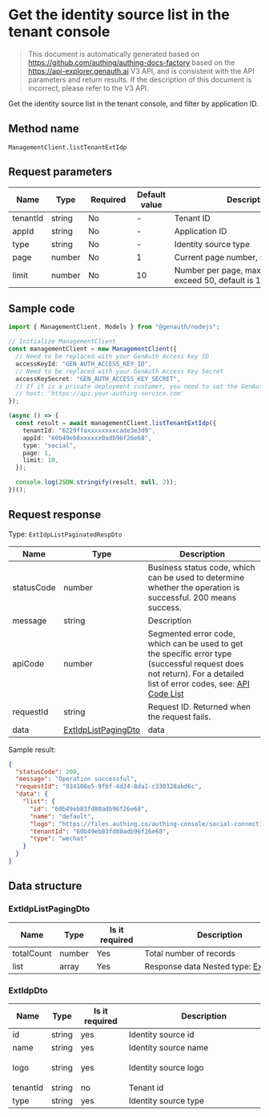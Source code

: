 # Get the identity source list in the tenant console

<!--
Warning⚠️:
Do not modify this document directly,
https://github.com/Authing/authing-docs-factory
Use this project to generate
-->

<LastUpdated />

> This document is automatically generated based on https://github.com/authing/authing-docs-factory based on the https://api-explorer.genauth.ai V3 API, and is consistent with the API parameters and return results. If the description of this document is incorrect, please refer to the V3 API.

Get the identity source list in the tenant console, and filter by application ID.

## Method name

`ManagementClient.listTenantExtIdp`

## Request parameters

| Name     | Type   | <div style="width:80px">Required</div> | <div style="width:60px">Default value</div> | <div style="width:300px">Description</div>               | <div style="width:200px">Sample value</div> |
| -------- | ------ | -------------------------------------- | ------------------------------------------- | -------------------------------------------------------- | ------------------------------------------- |
| tenantId | string | No                                     | -                                           | Tenant ID                                                | `60b49eb83fd80adb96f26e68`                  |
| appId    | string | No                                     | -                                           | Application ID                                           | `60b49eb83fd80adb96f26e68`                  |
| type     | string | No                                     | -                                           | Identity source type                                     |                                             |
| page     | number | No                                     | 1                                           | Current page number, starting from 1                     | `1`                                         |
| limit    | number | No                                     | 10                                          | Number per page, maximum cannot exceed 50, default is 10 | `10`                                        |

## Sample code

```ts
import { ManagementClient, Models } from "@genauth/nodejs";

// Initialize ManagementClient
const managementClient = new ManagementClient({
  // Need to be replaced with your GenAuth Access Key ID
  accessKeyId: "GEN_AUTH_ACCESS_KEY_ID",
  // Need to be replaced with your GenAuth Access Key Secret
  accessKeySecret: "GEN_AUTH_ACCESS_KEY_SECRET",
  // If it is a private deployment customer, you need to set the GenAuth service domain name
  // host: 'https://api.your-authing-service.com'
});

(async () => {
  const result = await managementClient.listTenantExtIdp({
    tenantId: "6229ffaxxxxxxxxcade3e3d9",
    appId: "60b49eb8xxxxxx0adb96f26e68",
    type: "social",
    page: 1,
    limit: 10,
  });

  console.log(JSON.stringify(result, null, 2));
})();
```

## Request response

Type: `ExtIdpListPaginatedRespDto`

| Name       | Type                                                   | Description                                                                                                                                                                                                                                                                                                                                  |
| ---------- | ------------------------------------------------------ | -------------------------------------------------------------------------------------------------------------------------------------------------------------------------------------------------------------------------------------------------------------------------------------------------------------------------------------------- |
| statusCode | number                                                 | Business status code, which can be used to determine whether the operation is successful. 200 means success.                                                                                                                                                                                                                                 |
| message    | string                                                 | Description                                                                                                                                                                                                                                                                                                                                  |
| apiCode    | number                                                 | Segmented error code, which can be used to get the specific error type (successful request does not return). For a detailed list of error codes, see: [API Code List](https://api-explorer.genauth.ai/?tag=group/%E5%BC%80%E5%8F%91%E5%87%86%E5%A4%87#tag/%E5%BC%80%E5%8F%91%E5%87%86%E5%A4%87/%E9%94%99%E8%AF%AF%E5%A4%84%E7%90%86/apiCode) |
| requestId  | string                                                 | Request ID. Returned when the request fails.                                                                                                                                                                                                                                                                                                 |
| data       | <a href="#ExtIdpListPagingDto">ExtIdpListPagingDto</a> | data                                                                                                                                                                                                                                                                                                                                         |

Sample result:

```json
{
  "statusCode": 200,
  "message": "Operation successful",
  "requestId": "934108e5-9fbf-4d24-8da1-c330328abd6c",
  "data": {
    "list": {
      "id": "60b49eb83fd80adb96f26e68",
      "name": "default",
      "logo": "https://files.authing.co/authing-console/social-connections/wechatIdentitySource.svg",
      "tenantId": "60b49eb83fd80adb96f26e68",
      "type": "wechat"
    }
  }
}
```

## Data structure

### <a id="ExtIdpListPagingDto"></a> ExtIdpListPagingDto

| Name       | Type   | <div style="width:80px">Is it required</div> | <div style="width:300px">Description</div>                     | <div style="width:200px">Sample value</div> |
| ---------- | ------ | -------------------------------------------- | -------------------------------------------------------------- | ------------------------------------------- |
| totalCount | number | Yes                                          | Total number of records                                        |                                             |
| list       | array  | Yes                                          | Response data Nested type: <a href="#ExtIdpDto">ExtIdpDto</a>. |                                             |

### <a id="ExtIdpDto"></a> ExtIdpDto

| Name     | Type   | <div style="width:80px">Is it required</div> | <div style="width:300px">Description</div> | <div style="width:200px">Example value</div>                                           |
| -------- | ------ | -------------------------------------------- | ------------------------------------------ | -------------------------------------------------------------------------------------- |
| id       | string | yes                                          | Identity source id                         | `60b49eb83fd80adb96f26e68`                                                             |
| name     | string | yes                                          | Identity source name                       | `default`                                                                              |
| logo     | string | yes                                          | Identity source logo                       | `https://files.authing.co/authing-console/social-connections/wechatIdentitySource.svg` |
| tenantId | string | no                                           | Tenant id                                  | `60b49eb83fd80adb96f26e68`                                                             |
| type     | string | yes                                          | Identity source type                       | `wechat`                                                                               |

